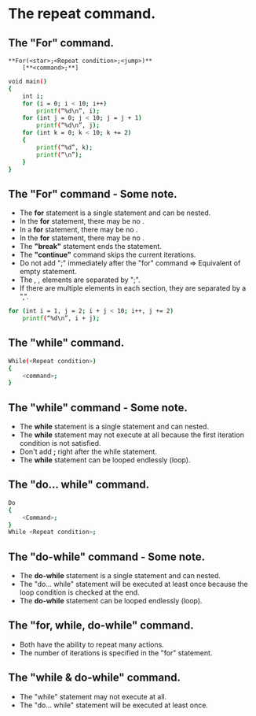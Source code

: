 # The repeat command.
## The "For" command.
```
**For(<star>;<Repeat condition>;<jump>)**
    [**<command>;**]
```
```sh
void main()
{
    int i;
    for (i = 0; i < 10; i++)
        printf(“%d\n”, i);
    for (int j = 0; j < 10; j = j + 1)
        printf(“%d\n”, j);
    for (int k = 0; k < 10; k += 2)
    {
        printf(“%d”, k);
        printf(“\n”);
    }
}
```
## The "For" command - Some note.
- The **for** statement is a single statement and can be nested.
- In the **for** statement, there may be no <Start>.
- In a **for** statement, there may be no <jump>.
- In the **for** statement, there may be no <Repeat condition>.
- The **"break"** statement ends the statement.
- The **"continue"** command skips the current iterations.
- Do not add ";" immediately after the "for" command => Equivalent of empty statement.
- The _<Start>, <Repeat condition>, <Jump>_ elements are separated by ";".
- If there are multiple elements in each section, they are separated by a ",".
```sh
for (int i = 1, j = 2; i + j < 10; i++, j += 2)
    printf(“%d\n”, i + j);
```
## The "while" command.
``` sh
While(<Repeat condition>)
{
    <command>;
}
```
## The "while" command - Some note.
- The **while** statement is a single statement and can nested.
- The **while** statement may not execute at all because the first iteration condition is not satisfied.
- Don't add **;** right after the while statement.
- The **while** statement can be looped endlessly (loop).
## The "do… while" command.
```sh
Do
{
    <Command>;
}
While <Repeat condition>;
```
## The "do-while" command - Some note.
- The **do-while** statement is a single statement and can nested.
- The "do… while" statement will be executed at least once because the loop condition is checked at the end.
- The **do-while** statement can be looped endlessly (loop).
## The "for, while, do-while" command.
- Both have the ability to repeat many actions.
- The number of iterations is specified in the "for" statement.
## The "while & do-while" command.
- The "while" statement may not execute at all.
- The "do… while" statement will be executed at least once.

